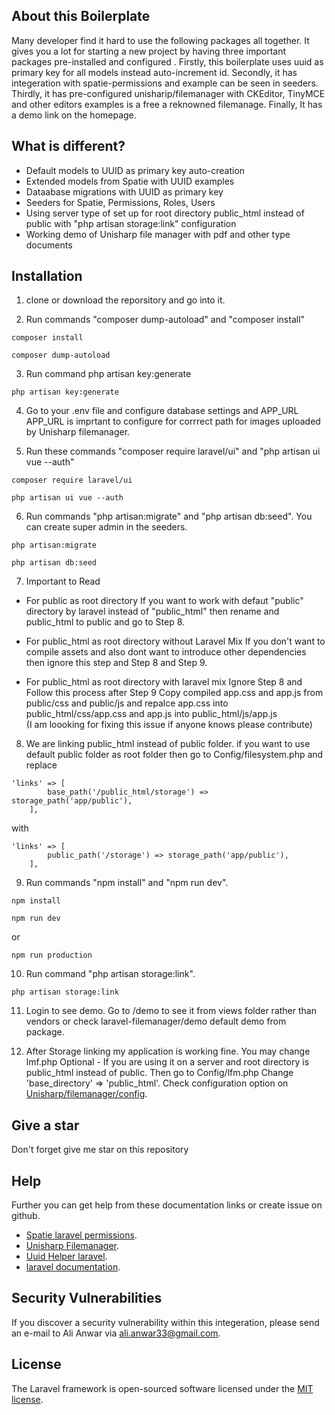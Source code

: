 ## About this Boilerplate

Many developer find it hard to use the following packages all together. It gives you a lot for starting a new project by having three important packages pre-installed and configured . Firstly, this boilerplate uses uuid as primary key for all models instead auto-increment id. Secondly, it has integeration with spatie-permissions and example can be seen in seeders. Thirdly, it has pre-configured  unisharip/filemanager with CKEditor, TinyMCE and other editors examples is a free a reknowned filemanage. Finally, It has a demo link on the homepage.

## What is different? 
- Default models to UUID as primary key auto-creation
- Extended models from Spatie with UUID examples
- Dataabase migrations with UUID as primary key 
- Seeders for Spatie, Permissions, Roles, Users
- Using server type of set up for root directory public_html instead of public with "php artisan storage:link" configuration
- Working demo of Unisharp file manager with pdf and other type documents 



## Installation 
1. clone or download the reporsitory and go into it. 

2. Run commands "composer dump-autoload" and "composer install"
```
composer install
```

```
composer dump-autoload
```
3. Run command php artisan key:generate

```
php artisan key:generate

```

4. Go to your .env file and configure database settings and APP_URL
APP_URL is imprtant to configure for corrrect path for images uploaded by Unisharp filemanager.



5. Run these commands "composer require laravel/ui" and "php artisan ui vue --auth"
```
composer require laravel/ui

php artisan ui vue --auth
```


6. Run commands "php artisan:migrate" and "php artisan db:seed". You can create super admin in the seeders.

```
php artisan:migrate

php artisan db:seed
```


7. Important to Read
- For public as root directory 
 If you want to work with defaut "public" directory by laravel instead of "public_html" then rename and public_html to public and go to Step 8.
 
 - For public_html as root directory without Laravel Mix
 If you don't want to compile assets and also dont want to introduce other dependencies then ignore this step and Step 8 and Step 9.

- For public_html as root directory with laravel mix 
Ignore Step 8 and Follow this process after Step 9
Copy compiled app.css and app.js from public/css and public/js and repalce app.css into public_html/css/app.css and app.js into public_html/js/app.js  
(I am loooking for fixing this issue if anyone knows please contribute)


8. We are linking public_html instead of public folder. if you want to use default public folder as root folder then go to Config/filesystem.php and replace 
```
'links' => [
        base_path('/public_html/storage') => storage_path('app/public'),
    ],
```
with
``` 
'links' => [
        public_path('/storage') => storage_path('app/public'),
    ],
```



9. Run commands "npm install" and "npm run dev".
```
npm install
```
```
npm run dev
```
or 
```
npm run production
```


10. Run command "php artisan storage:link".
```
php artisan storage:link
```

11. Login to see demo. Go to /demo to see it from views folder rather than vendors  or check laravel-filemanager/demo default demo from package.

12. After Storage linking my application is working fine. You may change lmf.php 
 Optional - If you are using it on a server and root directory is public_html instead of public. Then go to Config/lfm.php 
Change 'base_directory' => 'public_html'. Check configuration option on [Unisharp/filemanager/config](https://unisharp.github.io/laravel-filemanager/config).


## Give a star
Don't forget give me star on this repository 


## Help 
Further you can get help from these documentation links or create issue on github.


- [Spatie laravel permissions](https://github.com/spatie/laravel-permission).
- [Unisharp Filemanager](https://unisharp.github.io/laravel-filemanager/installation).
- [Uuid Helper laravel](https://laravel.com/docs/7.x/helpers#method-str-uuid).
- [laravel documentation](https://laravel.com/docs/7.x).



## Security Vulnerabilities

If you discover a security vulnerability within this integeration, please send an e-mail to Ali Anwar via [ali.anwar33@gmail.com](ali.anwar33@gmail.com). 

## License

The Laravel framework is open-sourced software licensed under the [MIT license](https://opensource.org/licenses/MIT).
